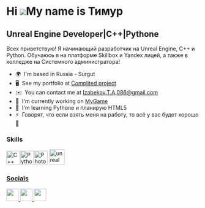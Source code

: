 Hi ![](https://user-images.githubusercontent.com/18350557/176309783-0785949b-9127-417c-8b55-ab5a4333674e.gif)My name is Тимур 
======================================================================================================================================

Unreal Engine Developer|C++|Pythone
-----------------------------------

Всех приветствую! Я начинающий разработчик на Unreal Engine, C++ и Python. Обучаюсь я на платформе Skillbox и Yandex лицей, а также в колледже на Системного администратора!

* 🌍  I'm based in Russia - Surgut
* 🖥️  See my portfolio at [Complited project](http://youtu.be/PUw1wOQQUIE?si=Pcd8vqD9wVbRbUup)
* ✉️  You can contact me at [Izabekov.T.A.086@gmail.com](mailto:izabekov.t.a.086@gmail.com)
* 🚀  I'm currently working on [MyGame](http://drive.google.com/file/d/1ZXaeqewNJMhp4A-M8OaFqAPHnE1QQRND/view?usp=sharing)
* 🧠  I'm learning Pythone и планирую HTML5
* ⚡  Говорят, что если взять меня на работу, то всё у вас будет хорошо🤫

### Skills


<p align="left">
<a href="https://docs.microsoft.com/en-us/cpp/?view=msvc-170" target="_blank" rel="noreferrer"><img src="https://raw.githubusercontent.com/danielcranney/readme-generator/main/public/icons/skills/cplusplus-colored.svg" width="36" height="36" alt="C++" /></a><a href="https://www.python.org/" target="_blank" rel="noreferrer"><img src="https://raw.githubusercontent.com/danielcranney/readme-generator/main/public/icons/skills/python-colored.svg" width="36" height="36" alt="Python" /></a><a href="https://www.adobe.com/uk/products/photoshop.html" target="_blank" rel="noreferrer"><img src="https://raw.githubusercontent.com/danielcranney/readme-generator/main/public/icons/skills/photoshop-colored.svg" width="36" height="36" alt="Photoshop" /></a> <a href="https://unrealengine.com/" target="_blank" rel="noreferrer"> <img src="https://raw.githubusercontent.com/kenangundogan/fontisto/036b7eca71aab1bef8e6a0518f7329f13ed62f6b/icons/svg/brand/unreal-engine.svg" alt="unreal" width="40" height="40"/> </а>
</p>


### Socials

<p align="left"> <a href="https://discord.com/users/Тимурджан#7364" target="_blank" rel="noreferrer"> <picture> <source media="(prefers-color-scheme: dark)" srcset="undefined" /> <source media="(prefers-color-scheme: light)" srcset="https://raw.githubusercontent.com/danielcranney/readme-generator/main/public/icons/socials/discord.svg" /> <img src="https://raw.githubusercontent.com/danielcranney/readme-generator/main/public/icons/socials/discord.svg" width="32" height="32" /> </picture> </a> <a href="http://www.instagram.com/timur_1zabekov" target="_blank" rel="noreferrer"> <picture> <source media="(prefers-color-scheme: dark)" srcset="undefined" /> <source media="(prefers-color-scheme: light)" srcset="https://raw.githubusercontent.com/danielcranney/readme-generator/main/public/icons/socials/instagram.svg" /> <img src="https://raw.githubusercontent.com/danielcranney/readme-generator/main/public/icons/socials/instagram.svg" width="32" height="32" /> </picture> </a> <a href="https://www.youtube.com/@hopejm4929" target="_blank" rel="noreferrer"> <picture> <source media="(prefers-color-scheme: dark)" srcset="undefined" /> <source media="(prefers-color-scheme: light)" srcset="https://raw.githubusercontent.com/danielcranney/readme-generator/main/public/icons/socials/youtube.svg" /> <img src="https://raw.githubusercontent.com/danielcranney/readme-generator/main/public/icons/socials/youtube.svg" width="32" height="32" /> 
